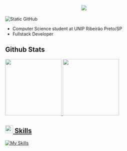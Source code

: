 <h1 align="center">
  <img src="https://readme-typing-svg.herokuapp.com?font=Fira+Code&weight=500&size=30&duration=4500&pause=100&color=5D8AD3&center=true&vCenter=true&width=440&lines=Hello+There+%F0%9F%91%8B!;Welcome+to+my+GitHub!">
</h1>

<img src="https://img.shields.io/static/v1?label=Overview&message=Luiz Fernandes&color=8b00c2&style=for-the-badge&logo=GitHub" alt="Static GitHub">

- Computer Science student at UNIP Ribeirão Preto/SP
- Fullstack Developer

## <b>Github Stats</b>
<div>
  <a href="[https://github.com/luizpfern](https://github.com/luizpfern)"> 
  <img height="180em" src="https://github-readme-stats.vercel.app/api?username=luizpfern&theme=tokyonight&show_icons=true&hide_border=true&count_private=false"/>
  <img height="180em" src="https://github-readme-stats.vercel.app/api/top-langs/?username=luizpfern&theme=tokyonight&show_icons=true&hide_border=true&layout=compact"/>
</div>
    
## <img src="https://media2.giphy.com/media/QssGEmpkyEOhBCb7e1/giphy.gif?cid=ecf05e47a0n3gi1bfqntqmob8g9aid1oyj2wr3ds3mg700bl&rid=giphy.gif" width ="25"><b> Skills</b>

[![My Skills](https://skillicons.dev/icons?i=js,ts,nodejs,html,css,angular,java,py,mysql,mongodb)](https://skillicons.dev)
